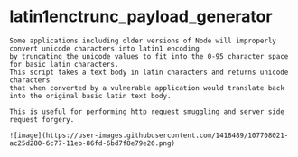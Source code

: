 # latin1enctrunc_payload_generator
    Some applications including older versions of Node will improperly convert unicode characters into latin1 encoding
    by truncating the unicode values to fit into the 0-95 character space for basic latin characters. 
    This script takes a text body in latin characters and returns unicode characters
    that when converted by a vulnerable application would translate back into the original basic latin text body.

    This is useful for performing http request smuggling and server side request forgery.
    
    ![image](https://user-images.githubusercontent.com/1418489/107708021-ac25d280-6c77-11eb-86fd-6bd7f8e79e26.png)
